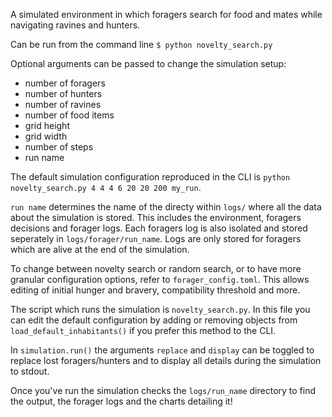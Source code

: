 A simulated environment in which foragers search for food and mates while navigating ravines and hunters.

Can be run from the command line
`$ python novelty_search.py`

Optional arguments can be passed to change the simulation setup: 
- number of foragers 
- number of hunters 
- number of ravines 
- number of food items 
- grid height 
- grid width
- number of steps
- run name

The default simulation configuration reproduced in the CLI is `python novelty_search.py 4 4 4 6 20 20 200 my_run`.

`run name` determines the name of the directy within `logs/` where all the data about the simulation is stored. This includes the environment, foragers decisions and forager logs. Each foragers log is also isolated and stored seperately in `logs/forager/run_name`. Logs are only stored for foragers which are alive at the end of the simulation.

To change between novelty search or random search, or to have more granular configuration options, refer to `forager_config.toml`. This allows editing of initial hunger and bravery, compatibility threshold and more.

The script which runs the simulation is `novelty_search.py`. In this file you can edit the default configuration by adding or removing objects from `load_default_inhabitants()` if you prefer this method to the CLI. 

In `simulation.run()` the arguments `replace` and `display` can be toggled to replace lost foragers/hunters and to display all details during the simulation to stdout. 

Once you've run the simulation checks the `logs/run_name` directory to find the output, the forager logs and the charts detailing it!